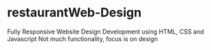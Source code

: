 # restaurantWeb-Design
Fully Responsive Website Design 
Development using HTML, CSS and Javascript 
Not much functionality, focus is on design 
